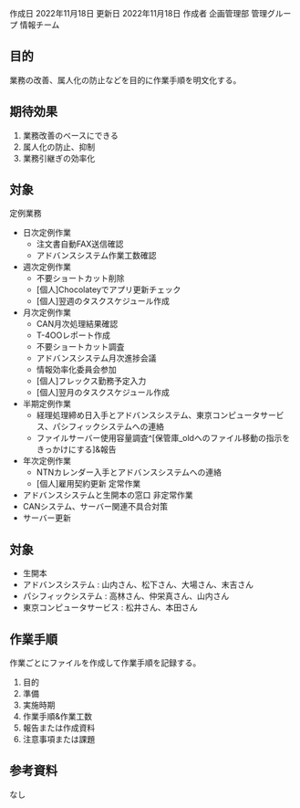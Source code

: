 作成日 2022年11月18日
更新日 2022年11月18日
作成者 企画管理部 管理グループ 情報チーム

## 目的
業務の改善、属人化の防止などを目的に作業手順を明文化する。

## 期待効果
1. 業務改善のベースにできる
1. 属人化の防止、抑制
1. 業務引継ぎの効率化

## 対象
定例業務
- 日次定例作業
	- 注文書自動FAX送信確認
	- アドバンスシステム作業工数確認
- 週次定例作業
	- 不要ショートカット削除
	- [個人]Chocolateyでアプリ更新チェック
	- [個人]翌週のタスクスケジュール作成
- 月次定例作業
	- CAN月次処理結果確認
	- T-4OOレポート作成
	- 不要ショートカット調査
	- アドバンスシステム月次進捗会議
	- 情報効率化委員会参加
	- [個人]フレックス勤務予定入力
	- [個人]翌月のタスクスケジュール作成
- 半期定例作業
	- 経理処理締め日入手とアドバンスシステム、東京コンピュータサービス、パシフィックシステムへの連絡
	- ファイルサーバー使用容量調査^[保管庫_oldへのファイル移動の指示をきっかけにする]&報告
- 年次定例作業
	- NTNカレンダー入手とアドバンスシステムへの連絡
	- [個人]雇用契約更新
定常作業
- アドバンスシステムと生開本の窓口
非定常作業
- CANシステム、サーバー関連不具合対策
- サーバー更新

## 対象
- 生開本
- アドバンスシステム : 山内さん、松下さん、大場さん、末吉さん
- パシフィックシステム : 高林さん、仲栄真さん、山内さん
- 東京コンピュータサービス : 松井さん、本田さん

## 作業手順
作業ごとにファイルを作成して作業手順を記録する。
1. 目的
2. 準備
3. 実施時期
4. 作業手順&作業工数
5. 報告または作成資料
6. 注意事項または課題

## 参考資料
なし